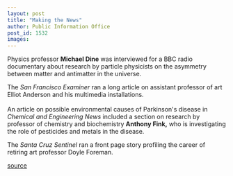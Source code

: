```yaml
---
layout: post
title: "Making the News"
author: Public Information Office
post_id: 1532
images:
---
```


<p>
  Physics professor <b>Michael Dine</b> was interviewed for a BBC radio documentary about research by particle physicists on the asymmetry between matter and antimatter in the universe.
</p>
<p>
  The <i>San Francisco Examiner</i> ran a long article on assistant professor of art Elliot Anderson and his multimedia installations.<br>
  <br>
  An article on possible environmental causes of Parkinson's disease in <i>Chemical and Engineering News</i> included a section on research by professor of chemistry and biochemistry <b>Anthony Fink,</b> who is investigating the role of pesticides and metals in the disease.
</p>
<p>
  The <i>Santa Cruz Sentinel</i> ran a front page story profiling the career of retiring art professor Doyle Foreman.
</p>
<p>

[source](http://www1.ucsc.edu/currents/01-02/11-12/makenews.html "Permalink to makenews")

